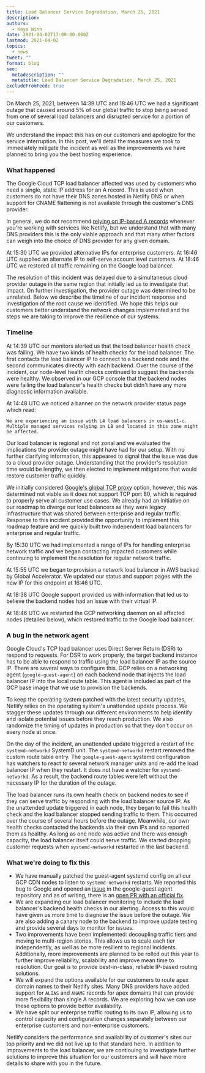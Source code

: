 ```yaml
---
title: Load Balancer Service Degradation, March 25, 2021
description:
authors:
  - Kaya Winn
date: 2021-04-02T17:00:00.000Z
lastmod: 2021-04-02
topics:
  - news
tweet: ""
format: blog
seo:
  metadescription: ""
  metatitle: Load Balancer Service Degradation, March 25, 2021
excludeFromFeed: true
---
```

On March 25, 2021, between 14:39 UTC and 18:46 UTC we had a significant outage that caused around 5% of our global traffic to stop being served from one of several load balancers and disrupted service for a portion of our customers.

We understand the impact this has on our customers and apologize for the service interruption. In this post, we'll detail the measures we took to immediately mitigate the incident as well as the improvements we have planned to bring you the best hosting experience.

### What happened

The Google Cloud TCP load balancer affected was used by customers who need a single, static IP address for an A record. This is used when customers do not have their DNS zones hosted in Netlify DNS or when support for CNAME flattening is not available through the customer's DNS provider.

In general, we do not recommend [relying on IP-based A records](https://www.netlify.com/blog/2020/03/26/how-to-set-up-netlify-dns-custom-domains-cname-a-records/) whenever you're working with services like Netlify, but we understand that with many DNS providers this is the only viable approach and that many other factors can weigh into the choice of DNS provider for any given domain.

At 15:30 UTC we provided alternative IPs for enterprise customers.
At 16:46 UTC supplied an alternate IP to self-serve account level customers.
At 18:46 UTC we restored all traffic remaining on the Google load balancer.

The resolution of this incident was delayed due to a simultaneous cloud provider outage in the same region that initially led us to investigate that impact. On further investigation, the provider outage was determined to be unrelated. Below we describe the timeline of our incident response and investigation of the root cause we identified. We hope this helps our customers better understand the network changes implemented and the steps we are taking to improve the resilience of our systems.

### Timeline

At 14:39 UTC our monitors alerted us that the load balancer health check was failing. We have two kinds of health checks for the load balancer. The first contacts the load balancer IP to connect to a backend node and the second communicates directly with each backend. Over the course of the incident, our node-level health checks continued to suggest the backends were healthy. We observed in our GCP console that the backend nodes were failing the load balancer's health checks but didn't have any more diagnostic information available.

At 14:48 UTC we noticed a banner on the network provider status page which read:

`We are experiencing an issue with L4 load balancers in us-west1-c. Multiple managed services relying on LB and located in this zone might be affected.`

Our load balancer is regional and not zonal and we evaluated the implications the provider outage might have had for our setup. With no further clarifying information, this appeared to signal that the issue was due to a cloud provider outage. Understanding that the provider's resolution time would be lengthy, we then elected to implement mitigations that would restore customer traffic quickly.

We initially considered [Google's global TCP proxy](https://cloud.google.com/load-balancing/docs/tcp) option, however, this was determined not viable as it does not support TCP port 80, which is required to properly serve all customer use cases. We already had an initiative on our roadmap to diverge our load balancers as they were legacy infrastructure that was shared between enterprise and regular traffic. Response to this incident provided the opportunity to implement this roadmap feature and we quickly built two independent load balancers for enterprise and regular traffic.

By 15:30 UTC we had implemented a range of IPs for handling enterprise network traffic and we began contacting impacted customers while continuing to implement the resolution for regular network traffic.

At 15:55 UTC we began to provision a network load balancer in AWS backed by Global Accelerator. We updated our status and support pages with the new IP for this endpoint at 16:46 UTC.

At 18:38 UTC Google support provided us with information that led us to believe the backend nodes had an issue with their virtual IP.

At 18:46 UTC we restarted the GCP networking daemon on all affected nodes (detailed below), which restored traffic to the Google load balancer.

### A bug in the network agent

Google Cloud's TCP load balancer uses Direct Server Return (DSR) to respond to requests. For DSR to work properly, the target backend instance has to be able to respond to traffic using the load balancer IP as the source IP. There are several ways to configure this. GCP relies on a networking agent (`google-guest-agent`) on each backend node that injects the load balancer IP into the local route table. This agent is included as part of the GCP base image that we use to provision the backends.

To keep the operating system patched with the latest security updates, Netlify relies on the operating system's unattended update process. We stagger these updates through our different environments to help identify and isolate potential issues before they reach production. We also randomize the timing of updates in production so that they don't occur on every node at once.

On the day of the incident, an unattended update triggered a restart of the `systemd-networkd` SystemD unit. The `systemd-networkd` restart removed the custom route table entry. The `google-guest-agent` systemd configuration has watchers to react to several network manager units and re-add the load balancer IP when they restart. It does not have a watcher for `systemd-networkd`. As a result, the backend route tables were left without the necessary IP for the duration of the outage.

The load balancer runs its own health check on backend nodes to see if they can serve traffic by responding with the load balancer source IP. As the unattended update triggered in each node, they began to fail this health check and the load balancer stopped sending traffic to them. This occurred over the course of several hours before the outage. Meanwhile, our own health checks contacted the backends via their own IPs and so reported them as healthy. As long as one node was active and there was enough capacity, the load balancer itself could serve traffic. We started dropping customer requests when `systemd-networkd` restarted in the last backend.

### What we're doing to fix this

* We have manually patched the guest-agent systemd config on all our GCP CDN nodes to listen to `systemd-networkd` restarts. We reported this bug to Google and opened an [issue](https://github.com/GoogleCloudPlatform/guest-agent/issues/103) in the google-guest agent repository and as of writing, there is an [open PR with an official fix](https://github.com/GoogleCloudPlatform/guest-agent/pull/104).
* We are expanding our load balancer monitoring to include the load balancer's backend health checks in our alerting. Access to this would have given us more time to diagnose the issue before the outage. We are also adding a canary node to the backend to improve update testing and provide several days to monitor for issues.
* Two improvements have been implemented: decoupling traffic tiers and moving to multi-region stories. This allows us to scale each tier independently, as well as be more resilient to regional incidents. Additionally, more improvements are planned to be rolled out this year to further improve reliability, scalability and improve mean time to resolution. Our goal is to provide best-in-class, reliable IP-based routing solutions.
* We will expand the options available for our customers to route apex domain names to their Netlify sites. Many DNS providers have added support for `ALIAS` and `ANAME` records for apex domains that can provide more flexibility than single A records. We are exploring how we can use these options to provide better availability.
* We have split our enterprise traffic routing to its own IP, allowing us to control capacity and configuration changes separately between our enterprise customers and non-enterprise customers.

Netlify considers the performance and availability of customer's sites our top priority and we did not live up to that standard here. In addition to improvements to the load balancer, we are continuing to investigate further solutions to improve this situation for our customers and will have more details to share with you in the future.
